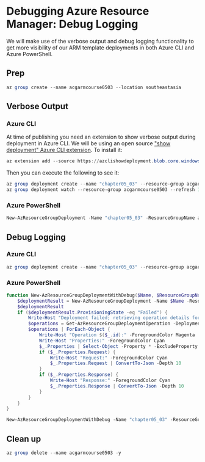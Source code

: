 # Debugging Azure Resource Manager: Debug Logging

We will make use of the verbose output and debug logging functionality to get more visibility of our ARM template deployments in both Azure CLI and Azure PowerShell.

## Prep

```powershell
az group create --name acgarmcourse0503 --location southeastasia
```

## Verbose Output

### Azure CLI

At time of publishing you need an extension to show verbose output during deployment in Azure CLI. We will be using an open source ["show deployment" Azure CLI extension](https://github.com/stuartleeks/az-cli-extension-show-deployment). To install it:

```powershell
az extension add --source https://azclishowdeployment.blob.core.windows.net/releases/dist/show_deployment-0.0.7-py2.py3-none-any.whl
```

Then you can execute the following to see it:

```powershell
az group deployment create --name "chapter05_03" --resource-group acgarmcourse0503 --template-file "./azuredeploy.json" --parameters environment=dev --no-wait
az group deployment watch --resource-group acgarmcourse0503 --refresh 1

```

### Azure PowerShell

```powershell
New-AzResourceGroupDeployment -Name "chapter05_03" -ResourceGroupName acgarmcourse0503 -TemplateFile "./azuredeploy.json" -TemplateParameterObject @{"environment"="test"} -Verbose
```

## Debug Logging

### Azure CLI

```powershell
az group deployment create --name "chapter05_03" --resource-group acgarmcourse0503 --template-file "./azuredeploy-error.json" --parameters environment=dev --debug
```

### Azure PowerShell

```powershell
function New-AzResourceGroupDeploymentWithDebug($Name, $ResourceGroupName, $TemplateFile, $TemplateParameterObject) {
    $deploymentResult = New-AzResourceGroupDeployment -Name $Name -ResourceGroupName $ResourceGroupName -TemplateFile $TemplateFile -TemplateParameterObject $TemplateParameterObject -DeploymentDebugLogLevel All -Verbose
    $deploymentResult
    if ($deploymentResult.ProvisioningState -eq "Failed") {
        Write-Host "Deployment failed; retrieving operation details for debugging..."
        $operations = Get-AzResourceGroupDeploymentOperation -DeploymentName $Name -ResourceGroupName $ResourceGroupName
        $operations | ForEach-Object {
            Write-Host "Operation $($_.id):" -ForegroundColor Magenta
            Write-Host "Properties:" -ForegroundColor Cyan
            $_.Properties | Select-Object -Property * -ExcludeProperty Request,Response | ConvertTo-Json -Depth 10
            if ($_.Properties.Request) {
                Write-Host "Request:" -ForegroundColor Cyan
                $_.Properties.Request | ConvertTo-Json -Depth 10
            }
            if ($_.Properties.Response) {
                Write-Host "Response:" -ForegroundColor Cyan
                $_.Properties.Response | ConvertTo-Json -Depth 10
            }
        }
    }
}

New-AzResourceGroupDeploymentWithDebug -Name "chapter05_03" -ResourceGroupName acgarmcourse0503 -TemplateFile "./azuredeploy-error.json" -TemplateParameterObject @{"environment"="test"}

```

## Clean up

```powershell
az group delete --name acgarmcourse0503 -y
```
